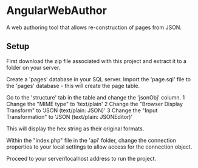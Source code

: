# AngularWebAuthor
A web authoring tool that allows re-construction of pages from JSON.

## Setup
First download the zip file associated with this project and extract it to a folder on your server.

Create a 'pages' database in your SQL server.
Import the 'page.sql' file to the 'pages' database - this will create the page table.

Go to the 'structure' tab in the table and change the 'jsonObj' column.
  1 Change the "MIME type" to 'text/plain'
  2 Change the "Browser Display Transform" to 'JSON (text/plain: JSON)'
  3 Change the "Input Transformation" to 'JSON (text/plain: JSONEditor)'
   
This will display the hex string as their original formats.

Within the "index.php" file in the 'api' folder, change the connection properties to your local settings to allow access for the connection object.

Proceed to your server/localhost address to run the project.
